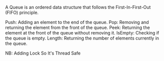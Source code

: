 A Queue is an ordered data structure that follows the First-In-First-Out (FIFO) principle. 

Push: Adding an element to the end of the queue.
Pop: Removing and returning the element from the front of the queue.
Peek: Returning the element at the front of the queue without removing it.
IsEmpty: Checking if the queue is empty.
Length: Returning the number of elements currently in the queue.

NB: Adding Lock So It's Thread Safe